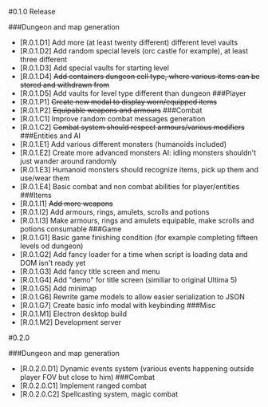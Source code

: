 #0.1.0 Release

###Dungeon and map generation
- [R.0.1.D1] Add more (at least twenty different) different level vaults
- [R.0.1.D2] Add random special levels (orc castle for example), at least three different
- [R.0.1.D3] Add special vaults for starting level
- [R.0.1.D4] ~~Add containers dungeon cell type, where various items can be stored and withdrawn from~~
- [R.0.1.D5] Add vaults for level type different than dungeon
###Player
- [R.0.1.P1] ~~Create new modal to display worn/equipped items~~
- [R.0.1.P2] ~~Equipable weapons and armours~~
###Combat
- [R.0.1.C1] Improve random combat messages generation
- [R.0.1.C2] ~~Combat system should respect armours/various modifiers~~
###Entities and AI
- [R.0.1.E1] Add various different monsters (humanoids included)
- [R.0.1.E2] Create more advanced monsters AI: idling monsters shouldn't just wander around randomly
- [R.0.1.E3] Humanoid monsters should recognize items, pick up them and use/wear them
- [R.0.1.E4] Basic combat and non combat abilities for player/entities
###Items
- [R.0.1.I1] ~~Add more weapons~~
- [R.0.1.I2] Add armours, rings, amulets, scrolls and potions
- [R.0.1.I3] Make armours, rings and amulets equipable, make scrolls and potions consumable
###Game
- [R.0.1.G1] Basic game finishing condition (for example completing fifteen levels od dungeon)
- [R.0.1.G2] Add fancy loader for a time when script is loading data and DOM isn't ready yet
- [R.0.1.G3] Add fancy title screen and menu
- [R.0.1.G4] Add "demo" for title screen (similiar to original Ultima 5)
- [R.0.1.G5] Add minimap
- [R.0.1.G6] Rewrite game models to allow easier serialization to JSON
- [R.0.1.G7] Create basic info modal with keybinding
###Misc
- [R.0.1.M1] Electron desktop build
- [R.0.1.M2] Development server

#0.2.0

###Dungeon and map generation
- [R.0.2.0.D1] Dynamic events system (various events happening outside player FOV but close to him)
###Combat
- [R.0.2.0.C1] Implement ranged combat
- [R.0.2.0.C2] Spellcasting system, magic combat 
